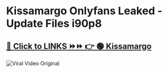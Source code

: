 
 # Kissamargo Onlyfans Leaked - Update Files i90p8

## <h2><a href="https://clipsfans.com/Kissamargo&ref=git">🔗 Click to LINKS ⏩⏩ 👉 🟢 Kissamargo </a></h2>

<a href="https://clipsfans.com/Kissamargo&ref=git" rel="nofollow" data-target="animated-image.originalLink"><img src="https://i.ibb.co.com/xMMVF88/686577567.gif" alt="Viral Video Original" style="max-width: 100%; display: inline-block;" data-target="animated-image.originalImage"></a>

